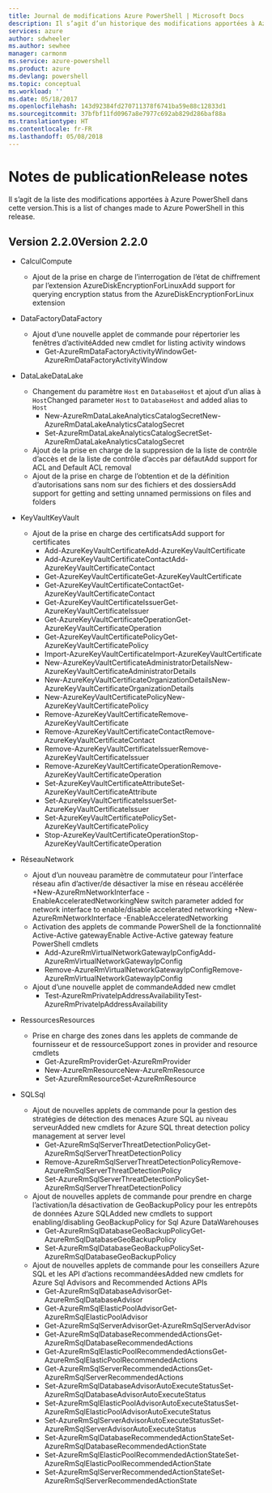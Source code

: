 ```yaml
---
title: Journal de modifications Azure PowerShell | Microsoft Docs
description: Il s’agit d’un historique des modifications apportées à Azure PowerShell dans la dernière version.
services: azure
author: sdwheeler
ms.author: sewhee
manager: carmonm
ms.service: azure-powershell
ms.product: azure
ms.devlang: powershell
ms.topic: conceptual
ms.workload: ''
ms.date: 05/18/2017
ms.openlocfilehash: 143d92384fd270711378f6741ba59e88c12833d1
ms.sourcegitcommit: 37bfbf11fd0967a8e7977c692ab829d286baf88a
ms.translationtype: HT
ms.contentlocale: fr-FR
ms.lasthandoff: 05/08/2018
---
```

# <a name="release-notes"></a><span data-ttu-id="98bc7-103">Notes de publication</span><span class="sxs-lookup"><span data-stu-id="98bc7-103">Release notes</span></span>

<span data-ttu-id="98bc7-104">Il s’agit de la liste des modifications apportées à Azure PowerShell dans cette version.</span><span class="sxs-lookup"><span data-stu-id="98bc7-104">This is a list of changes made to Azure PowerShell in this release.</span></span>

## <a name="version-220"></a><span data-ttu-id="98bc7-105">Version 2.2.0</span><span class="sxs-lookup"><span data-stu-id="98bc7-105">Version 2.2.0</span></span>
* <span data-ttu-id="98bc7-106">Calcul</span><span class="sxs-lookup"><span data-stu-id="98bc7-106">Compute</span></span>
  - <span data-ttu-id="98bc7-107">Ajout de la prise en charge de l’interrogation de l’état de chiffrement par l’extension AzureDiskEncryptionForLinux</span><span class="sxs-lookup"><span data-stu-id="98bc7-107">Add support for querying encryption status from the AzureDiskEncryptionForLinux extension</span></span>
* <span data-ttu-id="98bc7-108">DataFactory</span><span class="sxs-lookup"><span data-stu-id="98bc7-108">DataFactory</span></span>
  - <span data-ttu-id="98bc7-109">Ajout d’une nouvelle applet de commande pour répertorier les fenêtres d’activité</span><span class="sxs-lookup"><span data-stu-id="98bc7-109">Added new cmdlet for listing activity windows</span></span>
    + <span data-ttu-id="98bc7-110">Get-AzureRmDataFactoryActivityWindow</span><span class="sxs-lookup"><span data-stu-id="98bc7-110">Get-AzureRmDataFactoryActivityWindow</span></span>
* <span data-ttu-id="98bc7-111">DataLake</span><span class="sxs-lookup"><span data-stu-id="98bc7-111">DataLake</span></span>
  - <span data-ttu-id="98bc7-112">Changement du paramètre `Host` en `DatabaseHost` et ajout d’un alias à `Host`</span><span class="sxs-lookup"><span data-stu-id="98bc7-112">Changed parameter `Host` to `DatabaseHost` and added alias to `Host`</span></span>
    + <span data-ttu-id="98bc7-113">New-AzureRmDataLakeAnalyticsCatalogSecret</span><span class="sxs-lookup"><span data-stu-id="98bc7-113">New-AzureRmDataLakeAnalyticsCatalogSecret</span></span>
    + <span data-ttu-id="98bc7-114">Set-AzureRmDataLakeAnalyticsCatalogSecret</span><span class="sxs-lookup"><span data-stu-id="98bc7-114">Set-AzureRmDataLakeAnalyticsCatalogSecret</span></span>
  - <span data-ttu-id="98bc7-115">Ajout de la prise en charge de la suppression de la liste de contrôle d’accès et de la liste de contrôle d’accès par défaut</span><span class="sxs-lookup"><span data-stu-id="98bc7-115">Add support for ACL and Default ACL removal</span></span>
  - <span data-ttu-id="98bc7-116">Ajout de la prise en charge de l’obtention et de la définition d’autorisations sans nom sur des fichiers et des dossiers</span><span class="sxs-lookup"><span data-stu-id="98bc7-116">Add support for getting and setting unnamed permissions on files and folders</span></span>
* <span data-ttu-id="98bc7-117">KeyVault</span><span class="sxs-lookup"><span data-stu-id="98bc7-117">KeyVault</span></span>
  - <span data-ttu-id="98bc7-118">Ajout de la prise en charge des certificats</span><span class="sxs-lookup"><span data-stu-id="98bc7-118">Add support for certificates</span></span>
    + <span data-ttu-id="98bc7-119">Add-AzureKeyVaultCertificate</span><span class="sxs-lookup"><span data-stu-id="98bc7-119">Add-AzureKeyVaultCertificate</span></span>
    + <span data-ttu-id="98bc7-120">Add-AzureKeyVaultCertificateContact</span><span class="sxs-lookup"><span data-stu-id="98bc7-120">Add-AzureKeyVaultCertificateContact</span></span>
    + <span data-ttu-id="98bc7-121">Get-AzureKeyVaultCertificate</span><span class="sxs-lookup"><span data-stu-id="98bc7-121">Get-AzureKeyVaultCertificate</span></span>
    + <span data-ttu-id="98bc7-122">Get-AzureKeyVaultCertificateContact</span><span class="sxs-lookup"><span data-stu-id="98bc7-122">Get-AzureKeyVaultCertificateContact</span></span>
    + <span data-ttu-id="98bc7-123">Get-AzureKeyVaultCertificateIssuer</span><span class="sxs-lookup"><span data-stu-id="98bc7-123">Get-AzureKeyVaultCertificateIssuer</span></span>
    + <span data-ttu-id="98bc7-124">Get-AzureKeyVaultCertificateOperation</span><span class="sxs-lookup"><span data-stu-id="98bc7-124">Get-AzureKeyVaultCertificateOperation</span></span>
    + <span data-ttu-id="98bc7-125">Get-AzureKeyVaultCertificatePolicy</span><span class="sxs-lookup"><span data-stu-id="98bc7-125">Get-AzureKeyVaultCertificatePolicy</span></span>
    + <span data-ttu-id="98bc7-126">Import-AzureKeyVaultCertificate</span><span class="sxs-lookup"><span data-stu-id="98bc7-126">Import-AzureKeyVaultCertificate</span></span>
    + <span data-ttu-id="98bc7-127">New-AzureKeyVaultCertificateAdministratorDetails</span><span class="sxs-lookup"><span data-stu-id="98bc7-127">New-AzureKeyVaultCertificateAdministratorDetails</span></span>
    + <span data-ttu-id="98bc7-128">New-AzureKeyVaultCertificateOrganizationDetails</span><span class="sxs-lookup"><span data-stu-id="98bc7-128">New-AzureKeyVaultCertificateOrganizationDetails</span></span>
    + <span data-ttu-id="98bc7-129">New-AzureKeyVaultCertificatePolicy</span><span class="sxs-lookup"><span data-stu-id="98bc7-129">New-AzureKeyVaultCertificatePolicy</span></span>
    + <span data-ttu-id="98bc7-130">Remove-AzureKeyVaultCertificate</span><span class="sxs-lookup"><span data-stu-id="98bc7-130">Remove-AzureKeyVaultCertificate</span></span>
    + <span data-ttu-id="98bc7-131">Remove-AzureKeyVaultCertificateContact</span><span class="sxs-lookup"><span data-stu-id="98bc7-131">Remove-AzureKeyVaultCertificateContact</span></span>
    + <span data-ttu-id="98bc7-132">Remove-AzureKeyVaultCertificateIssuer</span><span class="sxs-lookup"><span data-stu-id="98bc7-132">Remove-AzureKeyVaultCertificateIssuer</span></span>
    + <span data-ttu-id="98bc7-133">Remove-AzureKeyVaultCertificateOperation</span><span class="sxs-lookup"><span data-stu-id="98bc7-133">Remove-AzureKeyVaultCertificateOperation</span></span>
    + <span data-ttu-id="98bc7-134">Set-AzureKeyVaultCertificateAttribute</span><span class="sxs-lookup"><span data-stu-id="98bc7-134">Set-AzureKeyVaultCertificateAttribute</span></span>
    + <span data-ttu-id="98bc7-135">Set-AzureKeyVaultCertificateIssuer</span><span class="sxs-lookup"><span data-stu-id="98bc7-135">Set-AzureKeyVaultCertificateIssuer</span></span>
    + <span data-ttu-id="98bc7-136">Set-AzureKeyVaultCertificatePolicy</span><span class="sxs-lookup"><span data-stu-id="98bc7-136">Set-AzureKeyVaultCertificatePolicy</span></span>
    + <span data-ttu-id="98bc7-137">Stop-AzureKeyVaultCertificateOperation</span><span class="sxs-lookup"><span data-stu-id="98bc7-137">Stop-AzureKeyVaultCertificateOperation</span></span>
* <span data-ttu-id="98bc7-138">Réseau</span><span class="sxs-lookup"><span data-stu-id="98bc7-138">Network</span></span>

  - <span data-ttu-id="98bc7-139">Ajout d’un nouveau paramètre de commutateur pour l’interface réseau afin d’activer/de désactiver la mise en réseau accélérée +New-AzureRmNetworkInterface -EnableAcceleratedNetworking</span><span class="sxs-lookup"><span data-stu-id="98bc7-139">New switch parameter added for network interface to enable/disable accelerated networking +New-AzureRmNetworkInterface -EnableAcceleratedNetworking</span></span>
  - <span data-ttu-id="98bc7-140">Activation des applets de commande PowerShell de la fonctionnalité Active-Active gateway</span><span class="sxs-lookup"><span data-stu-id="98bc7-140">Enable Active-Active gateway feature PowerShell cmdlets</span></span>
    + <span data-ttu-id="98bc7-141">Add-AzureRmVirtualNetworkGatewayIpConfig</span><span class="sxs-lookup"><span data-stu-id="98bc7-141">Add-AzureRmVirtualNetworkGatewayIpConfig</span></span>
    + <span data-ttu-id="98bc7-142">Remove-AzureRmVirtualNetworkGatewayIpConfig</span><span class="sxs-lookup"><span data-stu-id="98bc7-142">Remove-AzureRmVirtualNetworkGatewayIpConfig</span></span>
  - <span data-ttu-id="98bc7-143">Ajout d’une nouvelle applet de commande</span><span class="sxs-lookup"><span data-stu-id="98bc7-143">Added new cmdlet</span></span>
    + <span data-ttu-id="98bc7-144">Test-AzureRmPrivateIpAddressAvailability</span><span class="sxs-lookup"><span data-stu-id="98bc7-144">Test-AzureRmPrivateIpAddressAvailability</span></span>
* <span data-ttu-id="98bc7-145">Ressources</span><span class="sxs-lookup"><span data-stu-id="98bc7-145">Resources</span></span>
  - <span data-ttu-id="98bc7-146">Prise en charge des zones dans les applets de commande de fournisseur et de ressource</span><span class="sxs-lookup"><span data-stu-id="98bc7-146">Support zones in provider and resource cmdlets</span></span>
    + <span data-ttu-id="98bc7-147">Get-AzureRmProvider</span><span class="sxs-lookup"><span data-stu-id="98bc7-147">Get-AzureRmProvider</span></span>
    + <span data-ttu-id="98bc7-148">New-AzureRmResource</span><span class="sxs-lookup"><span data-stu-id="98bc7-148">New-AzureRmResource</span></span>
    + <span data-ttu-id="98bc7-149">Set-AzureRmResource</span><span class="sxs-lookup"><span data-stu-id="98bc7-149">Set-AzureRmResource</span></span>
* <span data-ttu-id="98bc7-150">SQL</span><span class="sxs-lookup"><span data-stu-id="98bc7-150">Sql</span></span>
  - <span data-ttu-id="98bc7-151">Ajout de nouvelles applets de commande pour la gestion des stratégies de détection des menaces Azure SQL au niveau serveur</span><span class="sxs-lookup"><span data-stu-id="98bc7-151">Added new cmdlets for Azure SQL threat detection policy management at server level</span></span>
    + <span data-ttu-id="98bc7-152">Get-AzureRmSqlServerThreatDetectionPolicy</span><span class="sxs-lookup"><span data-stu-id="98bc7-152">Get-AzureRmSqlServerThreatDetectionPolicy</span></span>
    + <span data-ttu-id="98bc7-153">Remove-AzureRmSqlServerThreatDetectionPolicy</span><span class="sxs-lookup"><span data-stu-id="98bc7-153">Remove-AzureRmSqlServerThreatDetectionPolicy</span></span>
    + <span data-ttu-id="98bc7-154">Set-AzureRmSqlServerThreatDetectionPolicy</span><span class="sxs-lookup"><span data-stu-id="98bc7-154">Set-AzureRmSqlServerThreatDetectionPolicy</span></span>
  - <span data-ttu-id="98bc7-155">Ajout de nouvelles applets de commande pour prendre en charge l’activation/la désactivation de GeoBackupPolicy pour les entrepôts de données Azure SQL</span><span class="sxs-lookup"><span data-stu-id="98bc7-155">Added new cmdlets to support enabling/disabling GeoBackupPolicy for Sql Azure DataWarehouses</span></span>
    + <span data-ttu-id="98bc7-156">Get-AzureRmSqlDatabaseGeoBackupPolicy</span><span class="sxs-lookup"><span data-stu-id="98bc7-156">Get-AzureRmSqlDatabaseGeoBackupPolicy</span></span>
    + <span data-ttu-id="98bc7-157">Set-AzureRmSqlDatabaseGeoBackupPolicy</span><span class="sxs-lookup"><span data-stu-id="98bc7-157">Set-AzureRmSqlDatabaseGeoBackupPolicy</span></span>
  - <span data-ttu-id="98bc7-158">Ajout de nouvelles applets de commande pour les conseillers Azure SQL et les API d’actions recommandées</span><span class="sxs-lookup"><span data-stu-id="98bc7-158">Added new cmdlets for Azure Sql Advisors and Recommended Actions APIs</span></span>
    + <span data-ttu-id="98bc7-159">Get-AzureRmSqlDatabaseAdvisor</span><span class="sxs-lookup"><span data-stu-id="98bc7-159">Get-AzureRmSqlDatabaseAdvisor</span></span>
    + <span data-ttu-id="98bc7-160">Get-AzureRmSqlElasticPoolAdvisor</span><span class="sxs-lookup"><span data-stu-id="98bc7-160">Get-AzureRmSqlElasticPoolAdvisor</span></span>
    + <span data-ttu-id="98bc7-161">Get-AzureRmSqlServerAdvisor</span><span class="sxs-lookup"><span data-stu-id="98bc7-161">Get-AzureRmSqlServerAdvisor</span></span>
    + <span data-ttu-id="98bc7-162">Get-AzureRmSqlDatabaseRecommendedActions</span><span class="sxs-lookup"><span data-stu-id="98bc7-162">Get-AzureRmSqlDatabaseRecommendedActions</span></span>
    + <span data-ttu-id="98bc7-163">Get-AzureRmSqlElasticPoolRecommendedActions</span><span class="sxs-lookup"><span data-stu-id="98bc7-163">Get-AzureRmSqlElasticPoolRecommendedActions</span></span>
    + <span data-ttu-id="98bc7-164">Get-AzureRmSqlServerRecommendedActions</span><span class="sxs-lookup"><span data-stu-id="98bc7-164">Get-AzureRmSqlServerRecommendedActions</span></span>
    + <span data-ttu-id="98bc7-165">Set-AzureRmSqlDatabaseAdvisorAutoExecuteStatus</span><span class="sxs-lookup"><span data-stu-id="98bc7-165">Set-AzureRmSqlDatabaseAdvisorAutoExecuteStatus</span></span>
    + <span data-ttu-id="98bc7-166">Set-AzureRmSqlElasticPoolAdvisorAutoExecuteStatus</span><span class="sxs-lookup"><span data-stu-id="98bc7-166">Set-AzureRmSqlElasticPoolAdvisorAutoExecuteStatus</span></span>
    + <span data-ttu-id="98bc7-167">Set-AzureRmSqlServerAdvisorAutoExecuteStatus</span><span class="sxs-lookup"><span data-stu-id="98bc7-167">Set-AzureRmSqlServerAdvisorAutoExecuteStatus</span></span>
    + <span data-ttu-id="98bc7-168">Set-AzureRmSqlDatabaseRecommendedActionState</span><span class="sxs-lookup"><span data-stu-id="98bc7-168">Set-AzureRmSqlDatabaseRecommendedActionState</span></span>
    + <span data-ttu-id="98bc7-169">Set-AzureRmSqlElasticPoolRecommendedActionState</span><span class="sxs-lookup"><span data-stu-id="98bc7-169">Set-AzureRmSqlElasticPoolRecommendedActionState</span></span>
    + <span data-ttu-id="98bc7-170">Set-AzureRmSqlServerRecommendedActionState</span><span class="sxs-lookup"><span data-stu-id="98bc7-170">Set-AzureRmSqlServerRecommendedActionState</span></span>
